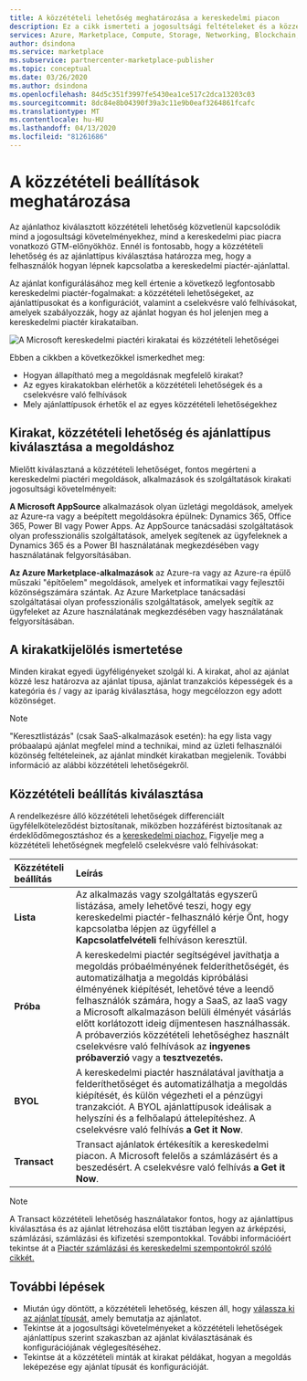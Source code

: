 ```yaml
---
title: A közzétételi lehetőség meghatározása a kereskedelmi piacon
description: Ez a cikk ismerteti a jogosultsági feltételeket és a közzétételi követelményeket, amelyeket a partnerek próbálnak megérteni, hogyan tehetnek közzé alkalmazásokat a kereskedelmi piacon.
services: Azure, Marketplace, Compute, Storage, Networking, Blockchain, Security
author: dsindona
ms.service: marketplace
ms.subservice: partnercenter-marketplace-publisher
ms.topic: conceptual
ms.date: 03/26/2020
ms.author: dsindona
ms.openlocfilehash: 84d5c351f3997fe5430ea1ce517c2dca13203c03
ms.sourcegitcommit: 8dc84e8b04390f39a3c11e9b0eaf3264861fcafc
ms.translationtype: MT
ms.contentlocale: hu-HU
ms.lasthandoff: 04/13/2020
ms.locfileid: "81261686"
---
```

# <a name="determine-your-publishing-option"></a>A közzétételi beállítások meghatározása

Az ajánlathoz kiválasztott közzétételi lehetőség közvetlenül kapcsolódik mind a jogosultsági követelményekhez, mind a kereskedelmi piac piacra vonatkozó GTM-előnyökhöz. Ennél is fontosabb, hogy a közzétételi lehetőség és az ajánlattípus kiválasztása határozza meg, hogy a felhasználók hogyan lépnek kapcsolatba a kereskedelmi piactér-ajánlattal.

Az ajánlat konfigurálásához meg kell értenie a következő legfontosabb kereskedelmi piactér-fogalmakat: a közzétételi lehetőségeket, az ajánlattípusokat és a konfigurációt, valamint a cselekvésre való felhívásokat, amelyek szabályozzák, hogy az ajánlat hogyan és hol jelenjen meg a kereskedelmi piactér kirakataiban.

![A Microsoft kereskedelmi piactéri kirakatai és közzétételi lehetőségei](./media/marketplace-publishers-guide/storefronts_options_table.png)

Ebben a cikkben a következőkkel ismerkedhet meg:

- Hogyan állapítható meg a megoldásnak megfelelő kirakat?
- Az egyes kirakatokban elérhetők a közzétételi lehetőségek és a cselekvésre való felhívások
- Mely ajánlattípusok érhetők el az egyes közzétételi lehetőségekhez

## <a name="selecting-a-storefront-publishing-option-and-offer-type-for-your-solution"></a>Kirakat, közzétételi lehetőség és ajánlattípus kiválasztása a megoldáshoz

Mielőtt kiválasztaná a közzétételi lehetőséget, fontos megérteni a kereskedelmi piactéri megoldások, alkalmazások és szolgáltatások kirakati jogosultsági követelményeit:

**A Microsoft AppSource** alkalmazások olyan üzletági megoldások, amelyek az Azure-ra vagy a beépített megoldásokra épülnek: Dynamics 365, Office 365, Power BI vagy Power Apps. Az AppSource tanácsadási szolgáltatások olyan professzionális szolgáltatások, amelyek segítenek az ügyfeleknek a Dynamics 365 és a Power BI használatának megkezdésében vagy használatának felgyorsításában.

**Az Azure Marketplace-alkalmazások** az Azure-ra vagy az Azure-ra épülő műszaki "építőelem" megoldások, amelyek et informatikai vagy fejlesztői közönségszámára szántak. Az Azure Marketplace tanácsadási szolgáltatásai olyan professzionális szolgáltatások, amelyek segítik az ügyfeleket az Azure használatának megkezdésében vagy használatának felgyorsításában.

## <a name="understand-storefront-selection"></a>A kirakatkijelölés ismertetése

Minden kirakat egyedi ügyféligényeket szolgál ki. A kirakat, ahol az ajánlat közzé lesz határozva az ajánlat típusa, ajánlat tranzakciós képességek és a kategória és / vagy az iparág kiválasztása, hogy megcélozzon egy adott közönséget. 

>[!Note]
>"Keresztlistázás" (csak SaaS-alkalmazások esetén): ha egy lista vagy próbaalapú ajánlat megfelel mind a technikai, mind az üzleti felhasználói közönség feltételeinek, az ajánlat mindkét kirakatban megjelenik. További információ az alábbi közzétételi lehetőségekről.

## <a name="choose-a-publishing-option"></a>Közzétételi beállítás kiválasztása

A rendelkezésre álló közzétételi lehetőségek differenciált ügyfélelköteleződést biztosítanak, miközben hozzáférést biztosítanak az érdeklődőmegosztáshoz és a [kereskedelmi piachoz.](https://docs.microsoft.com/azure/marketplace/gtm-your-marketplace-benefits)  Figyelje meg a közzétételi lehetőségnek megfelelő cselekvésre való felhívásokat:

| **Közzétételi beállítás**    | **Leírás**  |
| :------------------- | :-------------------|
| **Lista** | Az alkalmazás vagy szolgáltatás egyszerű listázása, amely lehetővé teszi, hogy egy kereskedelmi piactér-felhasználó kérje Önt, hogy kapcsolatba lépjen az ügyféllel a **Kapcsolatfelvételi** felhíváson keresztül. |
| **Próba** | A kereskedelmi piactér segítségével javíthatja a megoldás próbaélményének felderíthetőségét, és automatizálhatja a megoldás kipróbálási élményének kiépítését, lehetővé téve a leendő felhasználók számára, hogy a SaaS, az IaaS vagy a Microsoft alkalmazáson belüli élményét vásárlás előtt korlátozott ideig díjmentesen használhassák. A próbaverziós közzétételi lehetőséghez használt cselekvésre való felhívások az **ingyenes próbaverzió** vagy a **tesztvezetés.** |
| **BYOL** | A kereskedelmi piactér használatával javíthatja a felderíthetőséget és automatizálhatja a megoldás kiépítését, és külön végezheti el a pénzügyi tranzakciót. A BYOL ajánlattípusok ideálisak a helyszíni és a felhőalapú áttelepítéshez. A cselekvésre való felhívás **a Get it Now**.
| **Transact** | Transact ajánlatok értékesítik a kereskedelmi piacon. A Microsoft felelős a számlázásért és a beszedésért. A cselekvésre való felhívás **a Get it Now**.|

>[!Note]
>A Transact közzétételi lehetőség használatakor fontos, hogy az ajánlattípus kiválasztása és az ajánlat létrehozása előtt tisztában legyen az árképzési, számlázási, számlázási és kifizetési szempontokkal. További információért tekintse át a [Piactér számlázási és kereskedelmi szempontokról szóló cikkét.](./marketplace-commercial-transaction-capabilities-and-considerations.md)

## <a name="next-steps"></a>További lépések

- Miután úgy döntött, a közzétételi lehetőség, készen áll, hogy [válassza ki az ajánlat típusát,](./publisher-guide-by-offer-type.md) amely bemutatja az ajánlatot.
- Tekintse át a jogosultsági követelményeket a közzétételi lehetőségek ajánlattípus szerint szakaszban az ajánlat kiválasztásának és konfigurációjának véglegesítéséhez.
- Tekintse át a közzétételi minták at kirakat példákat, hogyan a megoldás leképezése egy ajánlat típusát és konfigurációját.
